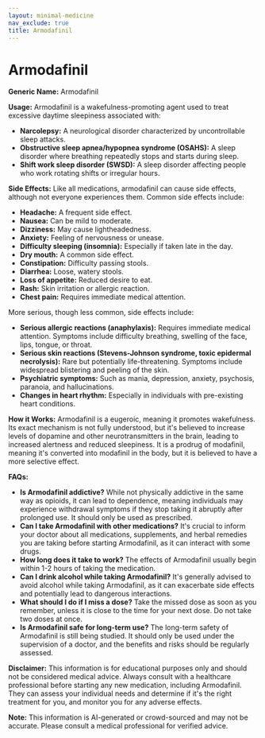 ```yaml
---
layout: minimal-medicine
nav_exclude: true
title: Armodafinil
---
```


# Armodafinil

**Generic Name:** Armodafinil

**Usage:** Armodafinil is a wakefulness-promoting agent used to treat excessive daytime sleepiness associated with:

* **Narcolepsy:** A neurological disorder characterized by uncontrollable sleep attacks.
* **Obstructive sleep apnea/hypopnea syndrome (OSAHS):** A sleep disorder where breathing repeatedly stops and starts during sleep.
* **Shift work sleep disorder (SWSD):** A sleep disorder affecting people who work rotating shifts or irregular hours.


**Side Effects:**  Like all medications, armodafinil can cause side effects, although not everyone experiences them.  Common side effects include:

* **Headache:** A frequent side effect.
* **Nausea:** Can be mild to moderate.
* **Dizziness:**  May cause lightheadedness.
* **Anxiety:** Feeling of nervousness or unease.
* **Difficulty sleeping (insomnia):** Especially if taken late in the day.
* **Dry mouth:**  A common side effect.
* **Constipation:** Difficulty passing stools.
* **Diarrhea:** Loose, watery stools.
* **Loss of appetite:** Reduced desire to eat.
* **Rash:** Skin irritation or allergic reaction.
* **Chest pain:**  Requires immediate medical attention.


More serious, though less common, side effects include:

* **Serious allergic reactions (anaphylaxis):**  Requires immediate medical attention.  Symptoms include difficulty breathing, swelling of the face, lips, tongue, or throat.
* **Serious skin reactions (Stevens-Johnson syndrome, toxic epidermal necrolysis):**  Rare but potentially life-threatening. Symptoms include widespread blistering and peeling of the skin.
* **Psychiatric symptoms:**  Such as mania, depression, anxiety, psychosis, paranoia, and hallucinations.
* **Changes in heart rhythm:**  Especially in individuals with pre-existing heart conditions.


**How it Works:** Armodafinil is a eugeroic, meaning it promotes wakefulness.  Its exact mechanism is not fully understood, but it's believed to increase levels of dopamine and other neurotransmitters in the brain, leading to increased alertness and reduced sleepiness.  It is a prodrug of modafinil, meaning it's converted into modafinil in the body, but it is believed to have a more selective effect.

**FAQs:**

* **Is Armodafinil addictive?**  While not physically addictive in the same way as opioids, it can lead to dependence, meaning individuals may experience withdrawal symptoms if they stop taking it abruptly after prolonged use.  It should only be used as prescribed.
* **Can I take Armodafinil with other medications?**  It's crucial to inform your doctor about all medications, supplements, and herbal remedies you are taking before starting Armodafinil, as it can interact with some drugs.
* **How long does it take to work?**  The effects of Armodafinil usually begin within 1-2 hours of taking the medication.
* **Can I drink alcohol while taking Armodafinil?**  It's generally advised to avoid alcohol while taking Armodafinil, as it can exacerbate side effects and potentially lead to dangerous interactions.
* **What should I do if I miss a dose?**  Take the missed dose as soon as you remember, unless it is close to the time for your next dose. Do not take two doses at once.
* **Is Armodafinil safe for long-term use?**  The long-term safety of Armodafinil is still being studied.  It should only be used under the supervision of a doctor, and the benefits and risks should be regularly assessed.


**Disclaimer:** This information is for educational purposes only and should not be considered medical advice.  Always consult with a healthcare professional before starting any new medication, including Armodafinil.  They can assess your individual needs and determine if it's the right treatment for you, and monitor you for any adverse effects.


**Note:** This information is AI-generated or crowd-sourced and may not be accurate. Please consult a medical professional for verified advice.